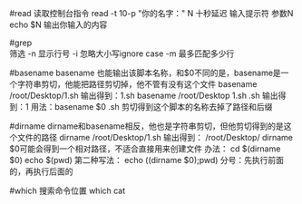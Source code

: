 #read 
读取控制台指令
read -t 10-p "你的名字：" N
十秒延迟 输入提示符 参数N
echo $N
输出你输入的内容

#grep  
筛选
-n 显示行号
-i  忽略大小写ignore case
-m 最多匹配多少行

#basename
basename 也能输出该脚本名称，和$0不同的是，basename是一个字符串剪切，他能把路径剪切掉，他不管有没有这个文件
basename /root/Desktop/1.sh
输出得到：1.sh
basename /root/Desktop 1.sh .sh
输出得到：1
用法：basename $0 .sh
剪切得到这个脚本的名称去掉了路径和后缀

#dirname
dirname和basename相反，他也是字符串剪切，但他剪切得到的是这个文件的路径
dirname /root/Desktop/1.sh
输出得到： /root/Desktop/
dirname $0可能会得到一个相对路径，不适合直接用来创建文件
办法：
cd $(dirname $0)
echo $(pwd)
第二种写法：
echo $($(dirname $0);pwd)
分号：先执行前面的，再执行后面的

#which
搜索命令位置
which cat